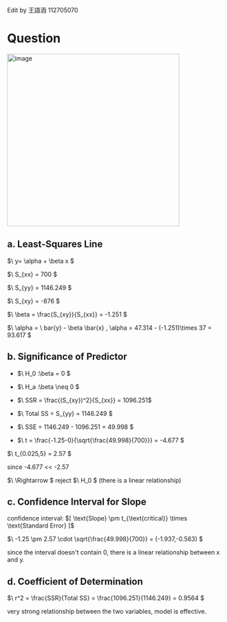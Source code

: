 Edit by 王語涵 112705070
# Question
<img width="400" alt="image" src="https://github.com/user-attachments/assets/02234a6e-adbe-4fd9-9a22-ef8ad33ee229" />


## a. Least-Squares Line
$\ y= \alpha + \beta x \$


$\ S_{xx} = 700 \$
  
$\ S_{yy} = 1146.249 \$
  
$\ S_{xy} = -876 \$
  
$\ \beta = \frac{S_{xy}}{S_{xx}} = -1.251 \$ 

$\ \alpha = \ bar{y} - \beta \bar{x}  , \alpha = 47.314 - (-1.251)\times 37 = 93.617 \$


## b. Significance of Predictor
-  $\ H_0 :\beta = 0 \$
-  $\ H_a :\beta \neq 0 \$

-  $\ SSR = \frac{(S_{xy})^2}{S_{xx}} = 1096.251\$
  
- $\ Total SS = S_{yy} = 1146.249 \$

- $\ SSE = 1146.249 - 1096.251 = 49.998 \$
-  $\ t = \frac{-1.25-0}{\sqrt{\frac{49.998}{700}}} = -4.677 \$

  $\ t_{0.025,5} = 2.57 \$

  since -4.677 << -2.57
  
  $\ \Rightarrow \$
  reject 
  $\ H_0 \$ 
  (there is a linear relationship)

## c. Confidence Interval for Slope
confidence interval:
$\[ \text{Slope} \pm t_{\text{critical}} \times \text{Standard Error} ]\$

$\ -1.25 \pm 2.57 \cdot \sqrt{\frac{49.998}{700}} = (-1.937,-0.563) \$ 

since the interval doesn't contain 0, there is a linear relationship between x and y.

## d. Coefficient of Determination
$\ r^2 = \frac{SSR}{Total SS} = \frac{1096.251}{1146.249} = 0.9564 \$

very strong relationship between the two variables, model is effective.
